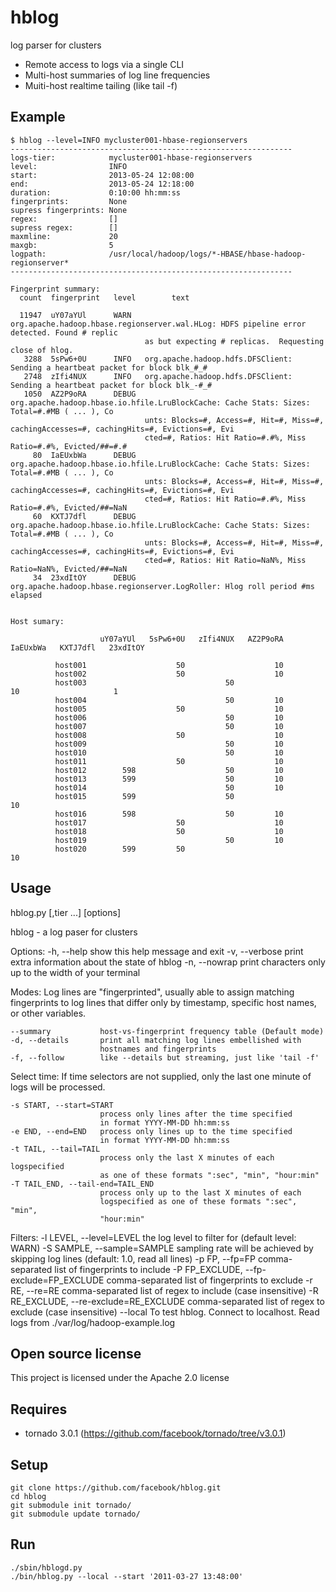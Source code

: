 hblog
=====

log parser for clusters

 - Remote access to logs via a single CLI
 - Multi-host summaries of log line frequencies
 - Muiti-host realtime tailing (like tail -f)


Example
--------

    $ hblog --level=INFO mycluster001-hbase-regionservers
    ---------------------------------------------------------------
    logs-tier:            mycluster001-hbase-regionservers
    level:                INFO
    start:                2013-05-24 12:08:00
    end:                  2013-05-24 12:18:00
    duration:             0:10:00 hh:mm:ss
    fingerprints:         None
    supress fingerprints: None
    regex:                []
    supress regex:        []
    maxmline:             20
    maxgb:                5
    logpath:              /usr/local/hadoop/logs/*-HBASE/hbase-hadoop-regionserver*
    ---------------------------------------------------------------

    Fingerprint summary:
      count  fingerprint   level        text

      11947  uY07aYUl      WARN   org.apache.hadoop.hbase.regionserver.wal.HLog: HDFS pipeline error detected. Found # replic
                                  as but expecting # replicas.  Requesting close of hlog.
       3288  5sPw6+0U      INFO   org.apache.hadoop.hdfs.DFSClient: Sending a heartbeat packet for block blk_#_#
       2748  zIfi4NUX      INFO   org.apache.hadoop.hdfs.DFSClient: Sending a heartbeat packet for block blk_-#_#
       1050  AZ2P9oRA      DEBUG  org.apache.hadoop.hbase.io.hfile.LruBlockCache: Cache Stats: Sizes: Total=#.#MB ( ... ), Co
                                  unts: Blocks=#, Access=#, Hit=#, Miss=#, cachingAccesses=#, cachingHits=#, Evictions=#, Evi
                                  cted=#, Ratios: Hit Ratio=#.#%, Miss Ratio=#.#%, Evicted/##=#.#
         80  IaEUxbWa      DEBUG  org.apache.hadoop.hbase.io.hfile.LruBlockCache: Cache Stats: Sizes: Total=#.#MB ( ... ), Co
                                  unts: Blocks=#, Access=#, Hit=#, Miss=#, cachingAccesses=#, cachingHits=#, Evictions=#, Evi
                                  cted=#, Ratios: Hit Ratio=#.#%, Miss Ratio=#.#%, Evicted/##=NaN
         60  KXTJ7dfl      DEBUG  org.apache.hadoop.hbase.io.hfile.LruBlockCache: Cache Stats: Sizes: Total=#.#MB ( ... ), Co
                                  unts: Blocks=#, Access=#, Hit=#, Miss=#, cachingAccesses=#, cachingHits=#, Evictions=#, Evi
                                  cted=#, Ratios: Hit Ratio=NaN%, Miss Ratio=NaN%, Evicted/##=NaN
         34  23xdItOY      DEBUG  org.apache.hadoop.hbase.regionserver.LogRoller: Hlog roll period #ms elapsed


    Host sumary:

                        uY07aYUl   5sPw6+0U   zIfi4NUX   AZ2P9oRA   IaEUxbWa   KXTJ7dfl   23xdItOY

              host001                    50                    10
              host002                    50                    10
              host003                               50                    10                     1
              host004                               50         10
              host005                    50                    10
              host006                               50         10
              host007                               50         10
              host008                    50                    10
              host009                               50         10
              host010                               50         10
              host011                    50                    10
              host012        598                    50         10
              host013        599                    50         10
              host014                               50         10
              host015        599                    50                               10
              host016        598                    50         10
              host017                    50                    10
              host018                    50                    10
              host019                               50         10
              host020        599         50                               10

Usage
--------

  hblog.py <tier>[,tier ...] [options]

  hblog - a log paser for clusters

  Options:
  -h, --help            show this help message and exit
  -v, --verbose         print extra information about the state of hblog
  -n, --nowrap          print characters only up to the width of your terminal

  Modes:
    Log lines are "fingerprinted", usually able to assign matching
    fingerprints to log lines that differ only by timestamp, specific host
    names, or other variables.

    --summary           host-vs-fingerprint frequency table (Default mode)
    -d, --details       print all matching log lines embellished with
                        hostnames and fingerprints
    -f, --follow        like --details but streaming, just like 'tail -f'

  Select time:
    If time selectors are not supplied, only the last one minute of logs
    will be processed.

    -s START, --start=START
                        process only lines after the time specified
                        in format YYYY-MM-DD hh:mm:ss
    -e END, --end=END   process only lines up to the time specified
                        in format YYYY-MM-DD hh:mm:ss
    -t TAIL, --tail=TAIL
                        process only the last X minutes of each logspecified
                        as one of these formats ":sec", "min", "hour:min"
    -T TAIL_END, --tail-end=TAIL_END
                        process only up to the last X minutes of each
                        logspecified as one of these formats ":sec", "min",
                        "hour:min"

  Filters:
    -l LEVEL, --level=LEVEL
                        the log level to filter for (default level: WARN)
    -S SAMPLE, --sample=SAMPLE
                        sampling rate will be achieved by skipping log lines
                        (default: 1.0, read all lines)
    -p FP, --fp=FP      comma-separated list of fingerprints to include
    -P FP_EXCLUDE, --fp-exclude=FP_EXCLUDE
                        comma-separated list of fingerprints to exclude
    -r RE, --re=RE      comma-separated list of regex to include (case
                        insensitive)
    -R RE_EXCLUDE, --re-exclude=RE_EXCLUDE
                        comma-separated list of regex to exclude (case
                        insensitive)
    --local             To test hblog. Connect to localhost. Read logs from
                        ./var/log/hadoop-example.log


Open source license
--------
This project is licensed under the Apache 2.0 license


Requires
--------

 - tornado 3.0.1 (https://github.com/facebook/tornado/tree/v3.0.1)


Setup
--------

    git clone https://github.com/facebook/hblog.git
    cd hblog
    git submodule init tornado/
    git submodule update tornado/


Run
----

    ./sbin/hblogd.py
    ./bin/hblog.py --local --start '2011-03-27 13:48:00'
